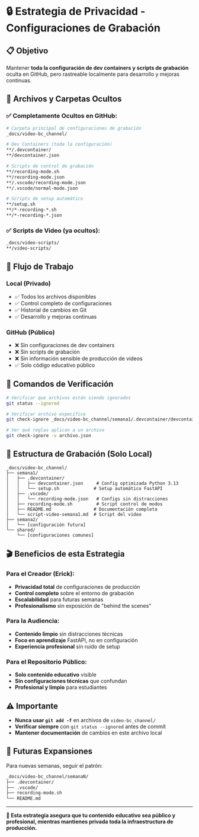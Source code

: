 # 🔒 Estrategia de Privacidad - Configuraciones de Grabación

## 📋 Objetivo

Mantener **toda la configuración de dev containers y scripts de grabación** oculta en GitHub, pero rastreable localmente para desarrollo y mejoras continuas.

## 🎯 Archivos y Carpetas Ocultos

### ✅ **Completamente Ocultos en GitHub:**

```bash
# Carpeta principal de configuraciones de grabación
_docs/video-bc_channel/

# Dev Containers (toda la configuración)
**/.devcontainer/
**/devcontainer.json

# Scripts de control de grabación
**/recording-mode.sh
**/recording-mode.json
**/.vscode/recording-mode.json
**/.vscode/normal-mode.json

# Scripts de setup automático
**/setup.sh
**/*-recording-*.sh
**/*-recording-*.json
```

### ✅ **Scripts de Video (ya ocultos):**

```bash
_docs/video-scripts/
**/video-scripts/
```

## 🚀 Flujo de Trabajo

### **Local (Privado)**

- ✅ Todos los archivos disponibles
- ✅ Control completo de configuraciones
- ✅ Historial de cambios en Git
- ✅ Desarrollo y mejoras continuas

### **GitHub (Público)**

- ❌ Sin configuraciones de dev containers
- ❌ Sin scripts de grabación
- ❌ Sin información sensible de producción de videos
- ✅ Solo código educativo público

## 🔧 Comandos de Verificación

```bash
# Verificar que archivos están siendo ignorados
git status --ignored

# Verificar archivo específico
git check-ignore _docs/video-bc_channel/semana1/.devcontainer/devcontainer.json

# Ver qué reglas aplican a un archivo
git check-ignore -v archivo.json
```

## 📁 Estructura de Grabación (Solo Local)

```
_docs/video-bc_channel/
├── semana1/
│   ├── .devcontainer/
│   │   ├── devcontainer.json     # Config optimizada Python 3.13
│   │   └── setup.sh             # Setup automático FastAPI
│   ├── .vscode/
│   │   └── recording-mode.json   # Configs sin distracciones
│   ├── recording-mode.sh         # Script control de modos
│   ├── README.md                # Documentación completa
│   └── script-video-semana1.md  # Script del video
├── semana2/
│   └── [configuración futura]
└── shared/
    └── [configuraciones comunes]
```

## 🎬 Beneficios de esta Estrategia

### **Para el Creador (Erick):**

- **Privacidad total** de configuraciones de producción
- **Control completo** sobre el entorno de grabación
- **Escalabilidad** para futuras semanas
- **Profesionalismo** sin exposición de "behind the scenes"

### **Para la Audiencia:**

- **Contenido limpio** sin distracciones técnicas
- **Foco en aprendizaje** FastAPI, no en configuración
- **Experiencia profesional** sin ruido de setup

### **Para el Repositorio Público:**

- **Solo contenido educativo** visible
- **Sin configuraciones técnicas** que confundan
- **Profesional y limpio** para estudiantes

## ⚠️ Importante

- **Nunca usar `git add -f`** en archivos de `video-bc_channel/`
- **Verificar siempre** con `git status --ignored` antes de commit
- **Mantener documentación** de cambios en este archivo local

## 🔄 Futuras Expansiones

Para nuevas semanas, seguir el patrón:

```bash
_docs/video-bc_channel/semanaN/
├── .devcontainer/
├── .vscode/
├── recording-mode.sh
└── README.md
```

---

**🎯 Esta estrategia asegura que tu contenido educativo sea público y profesional, mientras mantienes privada toda la infraestructura de producción.**
